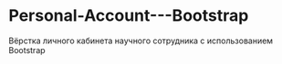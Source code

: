 # Personal-Account---Bootstrap

Вёрстка личного кабинета научного сотрудника с использованием Bootstrap
